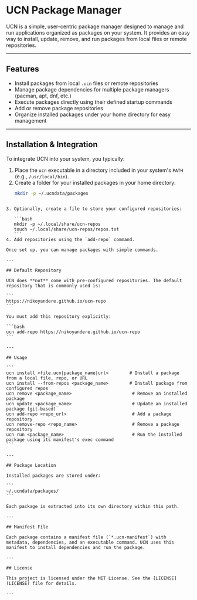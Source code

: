 
# UCN Package Manager

UCN is a simple, user-centric package manager designed to manage and run applications organized as packages on your system. It provides an easy way to install, update, remove, and run packages from local files or remote repositories.

---

## Features

- Install packages from local `.ucn` files or remote repositories  
- Manage package dependencies for multiple package managers (pacman, apt, dnf, etc.)  
- Execute packages directly using their defined startup commands  
- Add or remove package repositories  
- Organize installed packages under your home directory for easy management  

---

## Installation & Integration

To integrate UCN into your system, you typically:

1. Place the `ucn` executable in a directory included in your system's `PATH` (e.g., `/usr/local/bin`).  
2. Create a folder for your installed packages in your home directory:  
   ```bash
   mkdir -p ~/.ucndata/packages
````

3. Optionally, create a file to store your configured repositories:

   ```bash
   mkdir -p ~/.local/share/ucn-repos
   touch ~/.local/share/ucn-repos/repos.txt
   ```
4. Add repositories using the `add-repo` command.

Once set up, you can manage packages with simple commands.

---

## Default Repository

UCN does **not** come with pre-configured repositories. The default repository that is commonly used is:

```
https://nikoyandere.github.io/ucn-repo
```

You must add this repository explicitly:

```bash
ucn add-repo https://nikoyandere.github.io/ucn-repo
```

---

## Usage

```
ucn install <file.ucn|package_name|url>        # Install a package from a local file, repo, or URL  
ucn install --from-repos <package_name>        # Install package from configured repos  
ucn remove <package_name>                       # Remove an installed package  
ucn update <package_name>                       # Update an installed package (git-based)  
ucn add-repo <repo_url>                         # Add a package repository  
ucn remove-repo <repo_name>                     # Remove a package repository  
ucn run <package_name>                          # Run the installed package using its manifest's exec command  
```

---

## Package Location

Installed packages are stored under:

```
~/.ucndata/packages/
```

Each package is extracted into its own directory within this path.

---

## Manifest File

Each package contains a manifest file (`*.ucn-manifest`) with metadata, dependencies, and an executable command. UCN uses this manifest to install dependencies and run the package.

---

## License

This project is licensed under the MIT License. See the [LICENSE](LICENSE) file for details.

---
